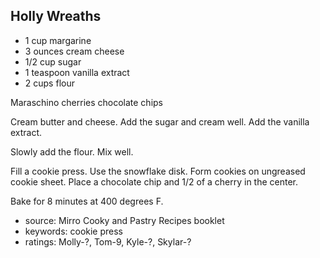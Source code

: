 Holly Wreaths
-------------

- 1 cup margarine
- 3 ounces cream cheese
- 1/2 cup sugar
- 1 teaspoon vanilla extract
- 2 cups flour

Maraschino cherries
chocolate chips

Cream butter and cheese.  Add the sugar and cream well.  Add the
vanilla extract.

Slowly add the flour.  Mix well.

Fill a cookie press.  Use the snowflake disk.  Form cookies on
ungreased cookie sheet.  Place a chocolate chip and 1/2 of a cherry in
the center.

Bake for 8 minutes at 400 degrees F.

- source: Mirro Cooky and Pastry Recipes booklet
- keywords: cookie press
- ratings: Molly-?, Tom-9, Kyle-?, Skylar-?
